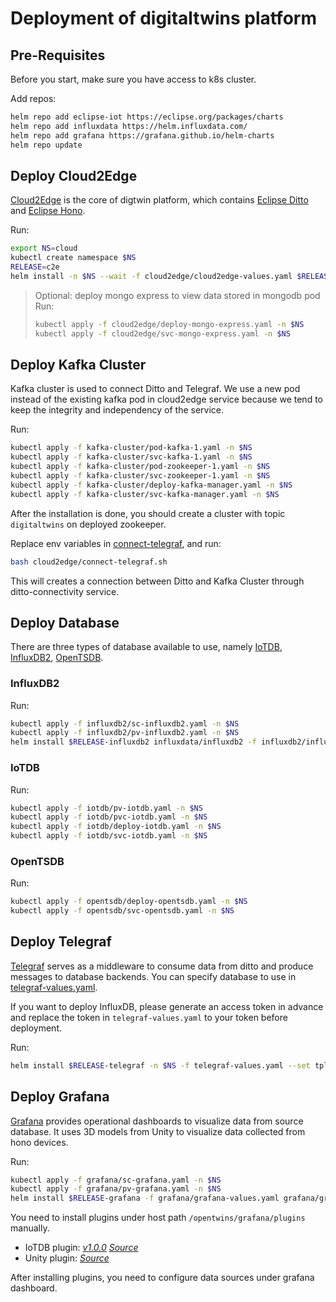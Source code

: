 # Deployment of digitaltwins platform

## Pre-Requisites

Before you start, make sure you have access to k8s cluster.

Add repos:
```bash
helm repo add eclipse-iot https://eclipse.org/packages/charts
helm repo add influxdata https://helm.influxdata.com/
helm repo add grafana https://grafana.github.io/helm-charts
helm repo update
```

## Deploy Cloud2Edge

[Cloud2Edge](https://www.eclipse.org/packages/packages/cloud2edge/) is the core of digtwin platform, which contains [Eclipse Ditto](https://www.eclipse.org/ditto/) and [Eclipse Hono](https://www.eclipse.org/hono/).

Run:
```bash
export NS=cloud
kubectl create namespace $NS
RELEASE=c2e
helm install -n $NS --wait -f cloud2edge/cloud2edge-values.yaml $RELEASE eclipse-iot/cloud2edge
```

> Optional: deploy mongo express to view data stored in mongodb pod
> Run:
> ```bash
> kubectl apply -f cloud2edge/deploy-mongo-express.yaml -n $NS
> kubectl apply -f cloud2edge/svc-mongo-express.yaml -n $NS
> ```

## Deploy Kafka Cluster

Kafka cluster is used to connect Ditto and Telegraf. We use a new pod instead of the existing kafka pod in cloud2edge service because we tend to keep the integrity and independency of the service.

Run:
```bash
kubectl apply -f kafka-cluster/pod-kafka-1.yaml -n $NS
kubectl apply -f kafka-cluster/svc-kafka-1.yaml -n $NS
kubectl apply -f kafka-cluster/pod-zookeeper-1.yaml -n $NS
kubectl apply -f kafka-cluster/svc-zookeeper-1.yaml -n $NS
kubectl apply -f kafka-cluster/deploy-kafka-manager.yaml -n $NS
kubectl apply -f kafka-cluster/svc-kafka-manager.yaml -n $NS
```

After the installation is done, you should create a cluster with topic `digitaltwins` on deployed zookeeper.

Replace env variables in [connect-telegraf](cloud2edge/connect-telegraf.sh), and run:
```bash
bash cloud2edge/connect-telegraf.sh
```
This will creates a connection between Ditto and Kafka Cluster through ditto-connectivity service.

## Deploy Database

There are three types of database available to use, namely [IoTDB](https://iotdb.apache.org/), [InfluxDB2](https://www.influxdata.com/), [OpenTSDB](http://opentsdb.net/).

### InfluxDB2

Run:
```bash
kubectl apply -f influxdb2/sc-influxdb2.yaml -n $NS
kubectl apply -f influxdb2/pv-influxdb2.yaml -n $NS
helm install $RELEASE-influxdb2 influxdata/influxdb2 -f influxdb2/influxdb2-values.yaml -n $NS
```

### IoTDB

Run:
```bash
kubectl apply -f iotdb/pv-iotdb.yaml -n $NS
kubectl apply -f iotdb/pvc-iotdb.yaml -n $NS
kubectl apply -f iotdb/deploy-iotdb.yaml -n $NS
kubectl apply -f iotdb/svc-iotdb.yaml -n $NS
```

### OpenTSDB

Run:
```bash
kubectl apply -f opentsdb/deploy-opentsdb.yaml -n $NS
kubectl apply -f opentsdb/svc-opentsdb.yaml -n $NS
```

## Deploy Telegraf

[Telegraf](https://www.influxdata.com/time-series-platform/telegraf/) serves as a middleware to consume data from ditto and produce messages to database backends. You can specify database to use in [telegraf-values.yaml](telegraf-values.yaml).

If you want to deploy InfluxDB, please generate an access token in advance and replace the token in `telegraf-values.yaml` to your token before deployment.

Run:
```bash
helm install $RELEASE-telegraf -n $NS -f telegraf-values.yaml --set tplVersion=2 influxdata/telegraf
```

## Deploy Grafana

[Grafana](https://grafana.com/) provides operational dashboards to visualize data from source database. It uses 3D models from Unity to visualize data collected from hono devices.

Run:
```bash
kubectl apply -f grafana/sc-grafana.yaml -n $NS
kubectl apply -f grafana/pv-grafana.yaml -n $NS
helm install $RELEASE-grafana -f grafana/grafana-values.yaml grafana/grafana
```

You need to install plugins under host path `/opentwins/grafana/plugins` manually.

+ IoTDB plugin: [_v1.0.0_](https://github.com/apache/iotdb/releases/download/v1.0.0/apache-iotdb-1.0.0-grafana-plugin-bin.zip) [_Source_](https://github.com/apache/iotdb)
+ Unity plugin: [_Source_](https://github.com/ertis-research/unity-plugin-for-grafana)

After installing plugins, you need to configure data sources under grafana dashboard.
